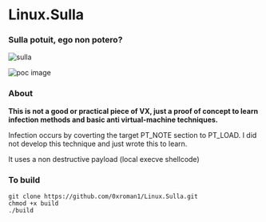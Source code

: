 # Linux.Sulla

### Sulla potuit, ego non potero?
![sulla](https://brewminate.com/wp-content/uploads/2018/08/083018-21-Lucius-Cornelius-Sulla-Rome-Roman-Republic-Ancient-History.jpg)

![poc image](https://i.imgur.com/cm5D1ot.png)

### About
**This is not a good or practical piece of VX, just a proof of concept to learn infection methods and basic anti virtual-machine techniques.**


Infection occurs by coverting the target PT_NOTE section to PT_LOAD. I did not develop this technique and just wrote this to learn.



It uses a non destructive payload (local execve shellcode)



### To build
```
git clone https://github.com/0xroman1/Linux.Sulla.git
chmod +x build
./build
```
